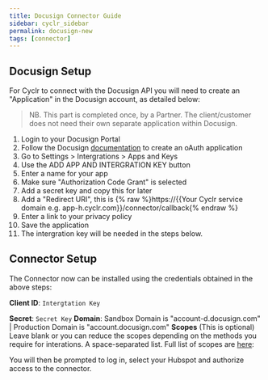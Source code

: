 ```yaml
---
title: Docusign Connector Guide
sidebar: cyclr_sidebar
permalink: docusign-new
tags: [connector]
---
```


Docusign Setup
---------------

For Cyclr to connect with the Docusign API you will need to create an "Application" in the Docusign account, as detailed below:

  > NB. This part is completed once, by a Partner.  The client/customer does not need their own separate application within Docusign.

1. Login to your Docusign Portal
2. Follow the Docusign [documentation](https://developers.docusign.com/platform/auth/authcode/authcode-get-token/) to create an oAuth application
3. Go to Settings > Intergrations > Apps and Keys 
4. Use the ADD APP AND INTERGRATION KEY button
5. Enter a name for your app
6. Make sure "Authorization Code Grant" is selected
7. Add a secret key and copy this for later
8. Add a "Redirect URI", this is  {% raw %}https://{{Your Cyclr service domain e.g. app-h.cyclr.com}}/connector/callback{% endraw %}
9. Enter a link to your privacy policy
10. Save the application
11. The intergration key will be needed in the steps below.
 

Connector Setup
---------------

The Connector now can be installed using the credentials obtained in the above steps:

**Client ID**: `Intergtation Key`

**Secret**: `Secret Key`
**Domain**: Sandbox Domain is "account-d.docusign.com" | Production Domain is "account.docusign.com"
**Scopes** (This is optional) Leave blank or you can reduce the scopes depending on the methods you require for interations. A space-separated list. Full list of scopes are [here](https://developers.docusign.com/platform/auth/reference/scopes/):  

You will then be prompted to log in, select your Hubspot and authorize access to the connector.
